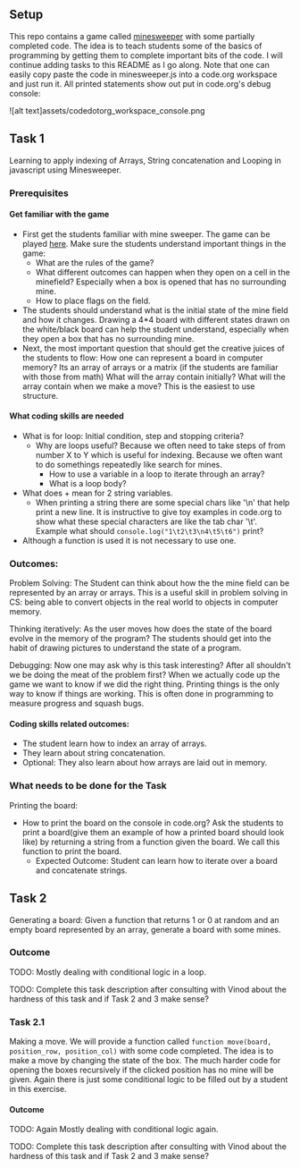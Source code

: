 ## Setup
This repo contains a game called [minesweeper](http://minesweeperonline.com/) with some partially completed code. The idea is to teach students some of the basics of programming by getting them to complete important bits of the code. I will continue adding tasks to this README as I go along. Note that one can easily copy paste the code in minesweeper.js into a code.org workspace and just run it. All printed statements show out put in code.org's debug console:

![alt text]assets/codedotorg_workspace_console.png


## Task 1
Learning to apply indexing of Arrays, String concatenation and Looping in javascript using Minesweeper.

### Prerequisites
#### Get familiar with the game
- First get the students familiar with mine sweeper. The game can be played [here](http://minesweeperonline.com/). Make sure the students understand important things in the game:
  - What are the rules of the game?
  - What different outcomes can happen when they open on a cell in the minefield? Especially when a box is opened that has no surrounding mine.
  - How to place flags on the field.
- The students should understand what is the initial state of the mine field and how it changes. Drawing a 4*4 board with different states drawn on the white/black board can help the student understand, especially when they open a box that has no surrounding mine.
- Next, the most important question that should get the creative juices of the students to flow: How one can represent a board in computer memory? Its an array of arrays or a matrix (if the students are familiar with those from math) What will the array contain initially? What will the array contain when we make a move? This is the easiest to use structure.

#### What coding skills are needed
- What is for loop: Initial condition, step and stopping criteria?
  - Why are loops useful? Because we often need to take steps of from number X to Y which is useful for indexing. Because we often want to do somethings repeatedly like search for mines.
	- How to use a variable in a loop to iterate through an array?
	- What is a loop body?
- What does + mean for 2 string variables.
  - When printing a string there are some special chars like '\n' that
  help print a new line. It is instructive to give toy examples in code.org to show what these special characters are like the tab char '\t'.
  Example what should `console.log("1\t2\t3\n4\t5\t6")` print?
- Although a function is used it is not necessary to use one.


### Outcomes:
Problem Solving: The Student can think about how the the mine field can be represented by an array or arrays. This is a useful skill in problem solving in CS: being able to convert objects in the real world to objects in computer memory.

Thinking iteratively: As the user moves how does the state of the board evolve in the memory of the program? The students should get into the habit of drawing pictures to understand the state of a program.

Debugging: Now one may ask why is this task interesting? After all shouldn't we be doing the meat of the problem first? When we actually code up the game we want to know if we did the right thing. Printing things is the only way to know if things are working. This is often done in programming to measure progress and squash bugs.

#### Coding skills related outcomes:
- The student learn how to index an array of arrays.
- They learn about string concatenation.
- Optional: They also learn about how arrays are laid out in memory.

### What needs to be done for the Task
Printing the board:
  - How to print the board on the console in code.org? Ask the students to print a board(give them an example of how a printed board should look like) by returning a string from a function given the board. We call this function to print the board.
	- Expected Outcome: Student can learn how to iterate over a board and concatenate strings.

## Task 2
Generating a board: Given a function that returns 1 or 0 at random and an empty board represented by an array, generate a board with some mines.

### Outcome
TODO: Mostly dealing with conditional logic in a loop.

TODO: Complete this task description after consulting with Vinod about the hardness of this task and if Task 2 and 3 make sense?

### Task 2.1
Making a move. We will provide a function called `function move(board, position_row, position_col)` with some code completed. The idea is to make a move by changing the state of the box. The much harder code for opening the boxes recursively if the clicked position has no mine will be given. Again there is just some conditional logic to be filled out by a student in this exercise.

#### Outcome
TODO: Again Mostly dealing with conditional logic again.

TODO: Complete this task description after consulting with Vinod about the hardness of this task and if Task 2 and 3 make sense?
